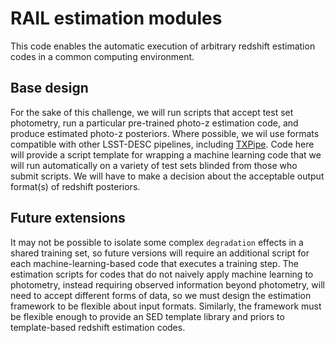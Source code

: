 # RAIL estimation modules

This code enables the automatic execution of arbitrary redshift estimation codes in a common computing environment.

## Base design

For the sake of this challenge, we will run scripts that accept test set photometry, run a particular pre-trained photo-z estimation code, and produce estimated photo-z posteriors.
Where possible, we wil use formats compatible with other LSST-DESC pipelines, including [TXPipe](https://github.com/LSSTDESC/TXPipe/).
Code here will provide a script template for wrapping a machine learning code that we will run automatically on a variety of test sets blinded from those who submit scripts.
We will have to make a decision about the acceptable output format(s) of redshift posteriors.

## Future extensions

It may not be possible to isolate some complex `degradation` effects in a shared training set, so future versions will require an additional script for each machine-learning-based code that executes a training step.
The estimation scripts for codes that do not naively apply machine learning to photometry, instead requiring observed information beyond photometry, will need to accept different forms of data, so we must design the estimation framework to be flexible about input formats.
Similarly, the framework must be flexible enough to provide an SED template library and priors to template-based redshift estimation codes.
